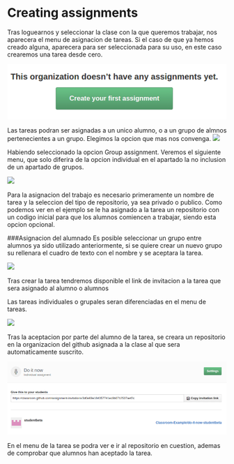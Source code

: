 # Creating assignments

Tras loguearnos y seleccionar la clase con la que queremos trabajar, nos aparecera el menu de asignacion de tareas. Si el caso de que ya hemos creado alguna, aparecera para ser seleccionada para su uso, en este caso crearemos una tarea desde cero.

![](/assig_pics/first_assig.png)

Las tareas podran ser asignadas a un unico alumno, o a un grupo de almnos pertenecientes a un grupo. Elegimos la opcion que mas nos convenga.
![](http://i125.photobucket.com/albums/p79/NooK1e_RG/gitbook/assig_options_zpsugkpvyui.png)

Habiendo seleccionado la opcion Group assignment. Veremos el siguiente menu, que solo diferira de la opcion individual en el apartado la no inclusion de un apartado de grupos.


![](http://i125.photobucket.com/albums/p79/NooK1e_RG/gitbook/grou_zpsafxyat4j.png)

Para la asignacion del trabajo es necesario primeramente un nombre de tarea y la seleccion del tipo de repositorio, ya sea privado o publico. Como podemos ver en el ejemplo se le ha asignado a la tarea un repositorio con un codigo inicial para que los alumnos comiencen a trabajar, siendo esta opcion opcional.

###Asignacion del alumnado
Es posible seleccionar un grupo entre alumnos ya sido utilizado anteriormente, si se quiere crear un nuevo grupo su rellenara el cuadro de texto con el nombre y se aceptara la tarea.

![](http://i125.photobucket.com/albums/p79/NooK1e_RG/gitbook/grou_send_zps6bladxjg.png)

Tras crear la tarea tendremos disponible el link de invitacion a la tarea que sera asignado al alumno o alumnos

Las tareas individuales o grupales seran diferenciadas en el menu de tareas.

![](http://i125.photobucket.com/albums/p79/NooK1e_RG/gitbook/menu_zpsbgg7pows.png)

Tras la aceptacion por parte del alumno de la tarea, se creara un repositorio en la organizacion del github asignada a la clase al que sera automaticamente suscrito.

![](assig_pics/acept.png)

En el menu de la tarea se podra ver e ir al repositorio en cuestion, ademas de comprobar que alumnos han aceptado la tarea.